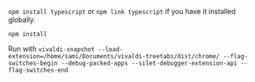 `npm install typescript` or `npm link typescript` if you have it installed globally.

`npm install`

Run with 
`vivaldi-snapshot --load-extension=/home/sami/Documents/vivaldi-treetabs/dist/chrome/ --flag-switches-begin --debug-packed-apps --silet-debugger-extension-api --flag-switches-end`
